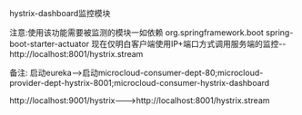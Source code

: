 hystrix-dashboard监控模块

注意:使用该功能需要被监测的模块一如依赖
        <!-- actuator -->
        <dependency>
            <groupId>org.springframework.boot</groupId>
            <artifactId>spring-boot-starter-actuator</artifactId>
        </dependency>
现在仅明白客户端使用IP+端口方式调用服务端的监控--http://localhost:8001/hystrix.stream

备注: 启动eureka-->启动microcloud-consumer-dept-80;microcloud-provider-dept-hystrix-8001;microcloud-consumer-hystrix-dashboard

http://localhost:9001/hystrix--->http://localhost:8001/hystrix.stream